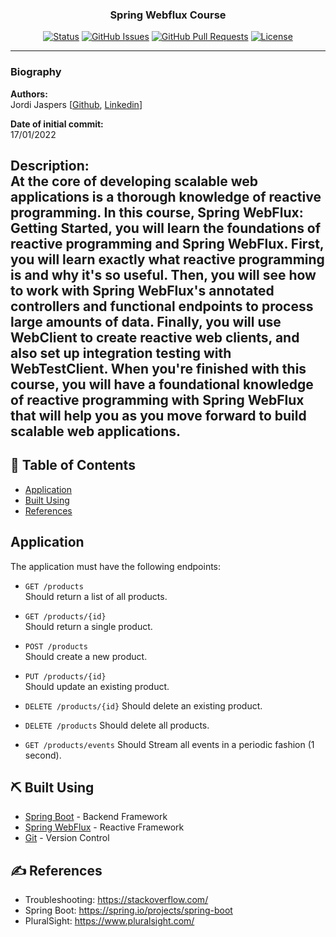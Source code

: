 <h3 align="center">Spring Webflux Course</h3>

<div align="center">

  [![Status](https://img.shields.io/badge/status-active-success.svg)]() 
  [![GitHub Issues](https://img.shields.io/github/issues/Jordi-Jaspers/SPRING-webflux-course.svg)](https://github.com/kylelobo/The-Documentation-Compendium/issues)
  [![GitHub Pull Requests](https://img.shields.io/github/issues-pr/Jordi-Jaspers/SPRING-webflux-course.svg)](https://github.com/kylelobo/The-Documentation-Compendium/pulls)
  [![License](https://img.shields.io/badge/license-MIT-blue.svg)](/LICENSE)

</div>

---

### Biography  

**Authors:**  
Jordi Jaspers [[Github](https://github.com/Jordi-Jaspers "Github Page"), [Linkedin](https://www.linkedin.com/in/jordi-jaspers/ "Linkedin Page")]  
  
**Date of initial commit:**  
17/01/2022

**Description:**  
At the core of developing scalable web applications is a thorough knowledge of reactive programming. In this course, Spring
WebFlux: Getting Started, you will learn the foundations of reactive programming and Spring WebFlux. First, you will learn exactly
what reactive programming is and why it's so useful. Then, you will see how to work with Spring WebFlux's annotated controllers and
functional endpoints to process large amounts of data. Finally, you will use WebClient to create reactive web clients, and also set up
integration testing with WebTestClient. When you're finished with this course, you will have a foundational knowledge of reactive
programming with Spring WebFlux that will help you as you move forward to build scalable web applications.
---

## 📝 Table of Contents
- [Application](#application)
- [Built Using](#built_using)
- [References](#references)

## Application <a name = "application"></a>
The application must have the following endpoints:

* `GET /products`  
Should return a list of all products.

* `GET /products/{id}`  
Should return a single product.

* `POST /products`  
Should create a new product.

* `PUT /products/{id}`  
Should update an existing product.

* `DELETE /products/{id}`
Should delete an existing product.

* `DELETE /products`
Should delete all products.

* `GET /products/events`
Should Stream all events in a periodic fashion (1 second).

## ⛏️ Built Using <a name = "built_using"></a>
- [Spring Boot](https://spring.io/projects/spring-boot) - Backend Framework
- [Spring WebFlux](https://spring.io/projects/spring-webflux) - Reactive Framework
- [Git](https://git-scm.com/) - Version Control

## ✍️ References <a name = "references"></a>
* Troubleshooting: <https://stackoverflow.com/>
* Spring Boot: <https://spring.io/projects/spring-boot>
* PluralSight: <https://www.pluralsight.com/>